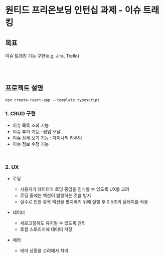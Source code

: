 # 원티드 프리온보딩 인턴십 과제 - 이슈 트래킹

## 목표

이슈 트래킹 기능 구현(e.g, Jira, Trello)

<br><br>

## 프로젝트 설명

`npx create-react-app --template typescript`  

### 1. CRUD 구현

* 이슈 목록 조회 기능
* 이슈 추가 기능 : 팝업 모달
* 이슈 상세 보기 기능 : 다이나믹 라우팅
* 이슈 정보 수정 기능

<br>

### 2. UX

* 로딩 
  * 사용자가 데이터가 로딩 중임을 인식할 수 있도록 UX를 고려
  * 로딩 중에는 액션이 발생하는 것을 방지
  * 실수로 인한 중복 액션을 방지하기 위해 실행 후 0.5초의 딜레이를 적용
   
* 데이터
  * 새로고침해도 유지될 수 있도록 관리 
  * 로컬 스토리지에 데이터 저장

* 에러
  * 에러 상황을 고려해서 처리
